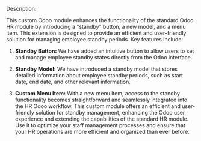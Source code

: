 Description:  

This custom Odoo module enhances the functionality of the standard Odoo HR module by introducing a "standby" button, a new model, and a menu item. This extension is designed to provide an efficient and user-friendly solution for managing employee standby periods. Key features include:  

1. **Standby Button:** We have added an intuitive button to allow users to set and manage employee standby states directly from the Odoo interface.
  
2. **Standby Model:** We have introduced a standby model that stores detailed information about employee standby periods, such as start date, end date, and other relevant information.

3. **Custom Menu Item:** With a new menu item, access to the standby functionality becomes straightforward and seamlessly integrated into the HR Odoo workflow. This custom module offers an efficient and user-friendly solution for standby management, enhancing the Odoo user experience and extending the capabilities of the standard HR module. Use it to optimize your staff management processes and ensure that your HR operations are more efficient and organized than ever before.
